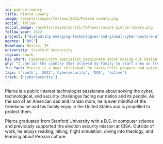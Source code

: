 ```yaml
---
id: pierce-lowary
title: Pierce Lowary
image: /assets/images/fellows/2022/Pierce Lowary.png
social: fellow
social_image: /assets/images/social/fellows/social-pierce-lowary.png
fellow_year: 2022
project: ["evaluating-emerging-technologies-and-global-cyber-posture-at-the-department-of-state"]
agency: ["DOS"]
hometown: Dallas, TX
university: Stanford University
region: south
bio_short: Cybersecurity specialist passionate about making our nation a bit more secure for everyone 
why: "I cherish the country that allowed my family to start anew on free shores, and I was inspired to join by the need to improve our nation's cybersecurity. America and Americans are more dependent on technology than ever, but there's a gap between where we are in our defensive posture and where we need to be. It is an honor to help solve some of these technological challenges and make our nation a little bit better, and a little bit more secure, for everyone."
fun_fact: Pierce is a huge chilihead! He loves chili peppers and spicy food—the spicier, the better.
tags: ['south', '2022','Cybersecurity', 'DOS', 'active']
track: ['Cybersecurity']
---
```


Pierce is a public interest technologist passionate about solving the cyber, technological, and security challenges facing our nation and its people. As the son of an American dad and Iranian mom, he is ever mindful of the freedoms he and his family enjoy in the United States and is propelled to protect them.

Pierce graduated from Stanford University with a B.S. in computer science and previously supported the election security mission at CISA. Outside of work, he enjoys reading, hiking, flight simulation, diving into theology, and learning about Persian culture.

